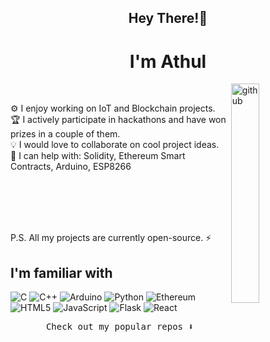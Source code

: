 <h2 align="center">Hey There!👋</h2>
<h1 align="center">I'm Athul</h1>
<img align="right" src="https://media.giphy.com/media/du3J3cXyzhj75IOgvA/giphy.gif" alt="github" width="30%" height="30%">
<br/>

 ⚙️ I enjoy working on IoT and Blockchain projects. <br/>
 🏆 I actively participate in hackathons and have won prizes in a couple of them. <br/> 
 💡 I would love to collaborate on cool project ideas. <br/> 
 💬 I can help with: Solidity, Ethereum Smart Contracts, Arduino, ESP8266 <br/><br/><br/>
 
 
 <br/><br/>
 
 P.S. All my projects are currently open-source. ⚡

## I'm familiar with

 ![C](https://img.shields.io/badge/-C-333333?style=flat&logo=C&logoColor=00599C)
 ![C++](https://img.shields.io/badge/-C++-333333?style=flat&logo=C%2B%2B&logoColor=00599C)
 ![Arduino](https://img.shields.io/badge/-Arduino-333333?style=flat&logo=arduino)
 ![Python](https://img.shields.io/badge/-Python-333333?style=flat&logo=python)
 ![Ethereum](https://img.shields.io/badge/-Ethereum-333333?style=flat&logo=ethereum)
 ![HTML5](https://img.shields.io/badge/-HTML5-333333?style=flat&logo=HTML5)
 ![JavaScript](https://img.shields.io/badge/-JavaScript-333333?style=flat&logo=javascript)
 ![Flask](https://img.shields.io/badge/-Flask-333333?style=flat&logo=flask)
 ![React](https://img.shields.io/badge/-React-333333?style=flat&logo=react)

<p align="center"><samp>
Check out my popular repos ⬇️  
  </samp>
</p>
